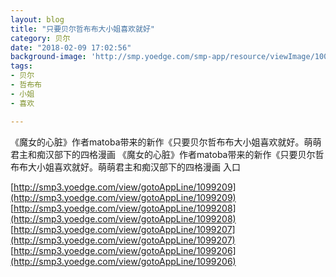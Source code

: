 ```yaml
---
layout: blog
title: "只要贝尔哲布布大小姐喜欢就好"
category: 贝尔
date: "2018-02-09 17:02:56"
background-image: 'http://smp.yoedge.com/smp-app/resource/viewImage/1001244appline.png'
tags:
- 贝尔
- 哲布布
- 小姐
- 喜欢

---
```

《魔女的心脏》作者matoba带来的新作《只要贝尔哲布布大小姐喜欢就好。萌萌君主和痴汉部下的四格漫画
《魔女的心脏》作者matoba带来的新作《只要贝尔哲布布大小姐喜欢就好。萌萌君主和痴汉部下的四格漫画
入口

[http://smp3.yoedge.com/view/gotoAppLine/1099209](http://smp3.yoedge.com/view/gotoAppLine/1099209)
[http://smp3.yoedge.com/view/gotoAppLine/1099208](http://smp3.yoedge.com/view/gotoAppLine/1099208)
[http://smp3.yoedge.com/view/gotoAppLine/1099207](http://smp3.yoedge.com/view/gotoAppLine/1099207)
[http://smp3.yoedge.com/view/gotoAppLine/1099206](http://smp3.yoedge.com/view/gotoAppLine/1099206)

        
